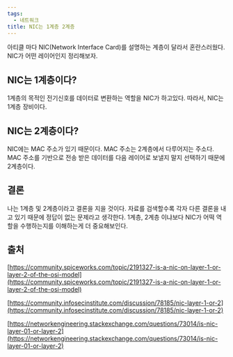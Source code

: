```yaml
---
tags:
  - 네트워크
title: NIC는 1계층 2계층
---
```


아티클 마다 NIC(Network Interface Card)를 설명하는 계층이 달라서 혼란스러웠다. NIC가 어떤 레이어인지 정리해보자.

## NIC는 1계층이다?

1계층의 목적인 전기신호를 데이터로 변환하는 역할을 NIC가 하고있다. 따라서, NIC는 1계층 장비이다.

## NIC는 2계층이다?

NIC에는 MAC 주소가 있기 때문이다. MAC 주소는 2계층에서 다루어지는 주소다. MAC 주소를 기반으로 전송 받은 데이터를 다음 레이어로 보낼지 말지 선택하기 때문에 2계층이다.

## 결론

나는 1계층 및 2계층이라고 결론을 지을 것이다. 자료를 검색할수록 각자 다른 결론을 내고 있기 때문에 정답이 없는 문제라고 생각한다. 1계층, 2계층 이냐보다 NIC가 어떡 역할을 수행하는지를 이해하는게 더 중요해보인다.

## 출처

[https://community.spiceworks.com/topic/2191327-is-a-nic-on-layer-1-or-layer-2-of-the-osi-model](https://community.spiceworks.com/topic/2191327-is-a-nic-on-layer-1-or-layer-2-of-the-osi-model)

[https://community.infosecinstitute.com/discussion/78185/nic-layer-1-or-2](https://community.infosecinstitute.com/discussion/78185/nic-layer-1-or-2)

[https://networkengineering.stackexchange.com/questions/73014/is-nic-layer-01-or-layer-2](https://networkengineering.stackexchange.com/questions/73014/is-nic-layer-01-or-layer-2)
